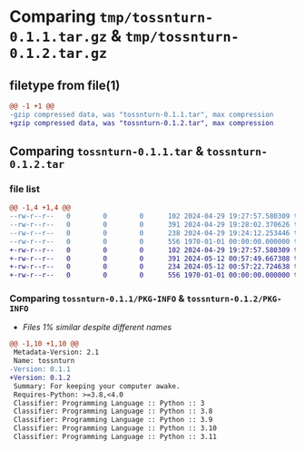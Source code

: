 # Comparing `tmp/tossnturn-0.1.1.tar.gz` & `tmp/tossnturn-0.1.2.tar.gz`

## filetype from file(1)

```diff
@@ -1 +1 @@
-gzip compressed data, was "tossnturn-0.1.1.tar", max compression
+gzip compressed data, was "tossnturn-0.1.2.tar", max compression
```

## Comparing `tossnturn-0.1.1.tar` & `tossnturn-0.1.2.tar`

### file list

```diff
@@ -1,4 +1,4 @@
--rw-r--r--   0        0        0      102 2024-04-29 19:27:57.580309 tossnturn-0.1.1/README.md
--rw-r--r--   0        0        0      391 2024-04-29 19:28:02.370626 tossnturn-0.1.1/pyproject.toml
--rw-r--r--   0        0        0      238 2024-04-29 19:24:12.253446 tossnturn-0.1.1/tossnturn/__init__.py
--rw-r--r--   0        0        0      556 1970-01-01 00:00:00.000000 tossnturn-0.1.1/PKG-INFO
+-rw-r--r--   0        0        0      102 2024-04-29 19:27:57.580309 tossnturn-0.1.2/README.md
+-rw-r--r--   0        0        0      391 2024-05-12 00:57:49.667308 tossnturn-0.1.2/pyproject.toml
+-rw-r--r--   0        0        0      234 2024-05-12 00:57:22.724638 tossnturn-0.1.2/tossnturn/__init__.py
+-rw-r--r--   0        0        0      556 1970-01-01 00:00:00.000000 tossnturn-0.1.2/PKG-INFO
```

### Comparing `tossnturn-0.1.1/PKG-INFO` & `tossnturn-0.1.2/PKG-INFO`

 * *Files 1% similar despite different names*

```diff
@@ -1,10 +1,10 @@
 Metadata-Version: 2.1
 Name: tossnturn
-Version: 0.1.1
+Version: 0.1.2
 Summary: For keeping your computer awake.
 Requires-Python: >=3.8,<4.0
 Classifier: Programming Language :: Python :: 3
 Classifier: Programming Language :: Python :: 3.8
 Classifier: Programming Language :: Python :: 3.9
 Classifier: Programming Language :: Python :: 3.10
 Classifier: Programming Language :: Python :: 3.11
```

